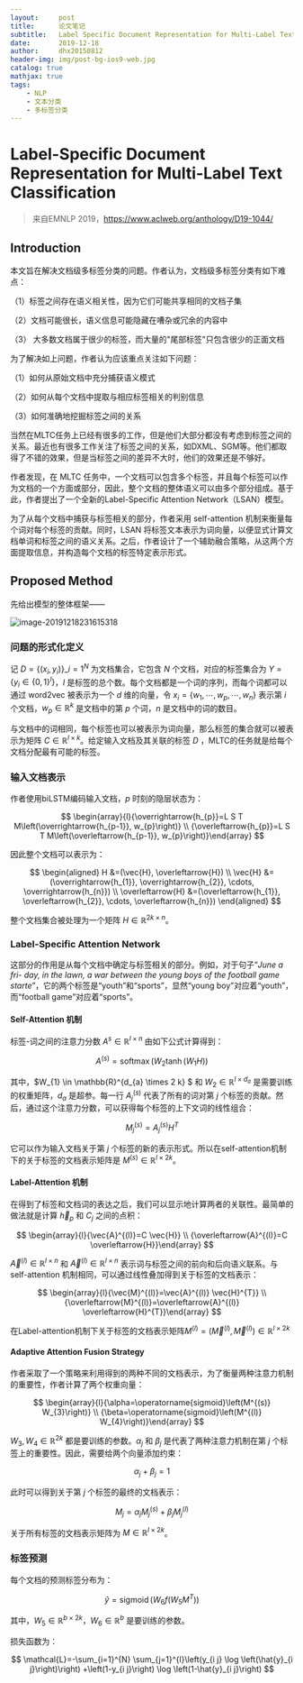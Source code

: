 ```yaml
---
layout:     post
title:      论文笔记
subtitle:   Label Specific Document Representation for Multi-Label Text Classification
date:       2019-12-18
author:     dhx20150812
header-img: img/post-bg-ios9-web.jpg
catalog: true
mathjax: true
tags:
    - NLP
    - 文本分类
    - 多标签分类
---
```


# Label-Specific Document Representation for Multi-Label Text Classification

>   来自EMNLP 2019，https://www.aclweb.org/anthology/D19-1044/

## Introduction

本文旨在解决文档级多标签分类的问题。作者认为，文档级多标签分类有如下难点：

（1）标签之间存在语义相关性，因为它们可能共享相同的文档子集

（2）文档可能很长，语义信息可能隐藏在嘈杂或冗余的内容中

（3） 大多数文档属于很少的标签，而大量的"尾部标签"只包含很少的正面文档

为了解决如上问题，作者认为应该重点关注如下问题：

（1）如何从原始文档中充分捕获语义模式

（2）如何从每个文档中提取与相应标签相关的判别信息

（3）如何准确地挖掘标签之间的关系

当然在MLTC任务上已经有很多的工作，但是他们大部分都没有考虑到标签之间的关系。最近也有很多工作关注了标签之间的关系，如DXML、SGM等。他们都取得了不错的效果，但是当标签之间的差异不大时，他们的效果还是不够好。

作者发现，在 MLTC 任务中，一个文档可以包含多个标签，并且每个标签可以作为文档的一个方面或部分，因此，整个文档的整体语义可以由多个部分组成。基于此，作者提出了一个全新的Label-Specific Attention Network（LSAN）模型。

为了从每个文档中捕获与标签相关的部分，作者采用 self-attention 机制来衡量每个词对每个标签的贡献。同时，LSAN 将标签文本表示为词向量，以便显式计算文档单词和标签之间的语义关系。之后，作者设计了一个辅助融合策略，从这两个方面提取信息，并构造每个文档的标签特定表示形式。

## Proposed Method

先给出模型的整体框架——

![image-20191218231615318](https://note.youdao.com/yws/api/personal/file/WEB4358d479ed563e2aac154362ed5156f1?method=download&shareKey=dc63a9310158f42bafa02750a9d80c34)

### 问题的形式化定义

记 $D=\{(x_i,y_i)\}\_{i=1}^N$ 为文档集合，它包含 $N$ 个文档，对应的标签集合为 $Y=\{y_i \in \{0,1\}^l\}$，$l$ 是标签的总个数。每个文档都是一个词的序列，而每个词都可以通过 word2vec 被表示为一个  $d$ 维的向量，令 $x_{i}=\left\{w_{1}, \cdots, w_{p}, \cdots, w_{n}\right\}$ 表示第 $i$ 个文档，$w_p \in \mathbb{R}^k$ 是文档中的第 $p$ 个词，$n$ 是文档中的词的数目。

与文档中的词相同，每个标签也可以被表示为词向量，那么标签的集合就可以被表示为矩阵 $C \in \mathbb{R}^{l \times k}$。给定输入文档及其关联的标签 $D$ ，MLTC的任务就是给每个文档分配最有可能的标签。

### 输入文档表示

作者使用biLSTM编码输入文档，$p$ 时刻的隐层状态为：

$$
\begin{array}{l}{\overrightarrow{h_{p}}=L S T M\left(\overrightarrow{h_{p-1}}, w_{p}\right)} \\ {\overleftarrow{h_{p}}=L S T M\left(\overleftarrow{h_{p-1}}, w_{p}\right)}\end{array}
$$

因此整个文档可以表示为：

$$
\begin{aligned} H &=(\vec{H}, \overleftarrow{H}) \\ \vec{H} &=(\overrightarrow{h_{1}}, \overrightarrow{h_{2}}, \cdots, \overrightarrow{h_{n}}) \\ \overleftarrow{H} &=(\overleftarrow{h_{1}}, \overleftarrow{h_{2}}, \cdots, \overleftarrow{h_{n}}) \end{aligned}
$$

整个文档集合被处理为一个矩阵 $H \in \mathbb{R}^{2k \times n}$。

### Label-Specific Attention Network

这部分的作用是从每个文档中确定与标签相关的部分。例如，对于句子“*June a fri- day, in the lawn, a war between the young boys of the football game starte*”，它的两个标签是“youth”和“sports”，显然“young boy”对应着“youth”，而“football game”对应着“sports”。
#### Self-Attention 机制

标签-词之间的注意力分数 $A^s \in \mathbb{R}^{l \times n}$ 由如下公式计算得到：

$$
A^{(s)}=\operatorname{softmax}\left(W_{2} \tanh \left(W_{1} H\right)\right)
$$

其中，$W_{1} \in \mathbb{R}^{d_{a} \times 2 k} $ 和 $W_{2} \in \mathbb{R}^{l \times d_{a}}$ 是需要训练的权重矩阵，$d_a$ 是超参。每一行 $A_j^{(s)}$ 代表了所有的词对第 $j$ 个标签的贡献。然后，通过这个注意力分数，可以获得每个标签的上下文词的线性组合：

$$
M_{j}^{(s)}=A_{j}^{(s)} H^{T}
$$

它可以作为输入文档关于第 $j$ 个标签的新的表示形式。所以在self-attention机制下的关于标签的文档表示矩阵是 $M^{(s)} \in \mathbb{R}^{l \times 2k}$。

#### Label-Attention 机制

在得到了标签和文档词的表达之后，我们可以显示地计算两者的关联性。最简单的做法就是计算 $\vec{h}_{p}$ 和 $C_j$ 之间的点积：

$$
\begin{array}{l}{\vec{A}^{(l)}=C \vec{H}} \\ {\overleftarrow{A}^{(l)}=C \overleftarrow{H}}\end{array}
$$

$\overrightarrow{A}^{(l)} \in \mathbb{R}^{l \times n}$ 和 $\overleftarrow{A}^{(l)} \in \mathbb{R}^{l \times n}$ 表示词与标签之间的前向和后向语义联系。与self-attention 机制相同，可以通过线性叠加得到关于标签的文档表示：

$$
\begin{array}{l}{\vec{M}^{(l)}=\vec{A}^{(l)} \vec{H}^{T}} \\ {\overleftarrow{M}^{(l)}=\overleftarrow{A}^{(l)} \overleftarrow{H}^{T}}\end{array}
$$

在Label-attention机制下关于标签的文档表示矩阵$M^{(l)}=\left(\vec{M}^{(l)}, \overleftarrow{M}^{(l)}\right) \in \mathbb{R}^{l \times 2 k}$

#### Adaptive Attention Fusion Strategy

作者采取了一个策略来利用得到的两种不同的文档表示，为了衡量两种注意力机制的重要性，作者计算了两个权重向量：

$$
\begin{array}{l}{\alpha=\operatorname{sigmoid}\left(M^{(s)} W_{3}\right)} \\ {\beta=\operatorname{sigmoid}\left(M^{(l)} W_{4}\right)}\end{array}
$$

$W_{3}, W_{4} \in \mathbb{R}^{2 k}$ 都是要训练的参数。$\alpha_j$ 和 $\beta_j$ 是代表了两种注意力机制在第 $j$ 个标签上的重要性。因此，需要给两个向量添加约束：

$$
\alpha_j + \beta_j = 1
$$

此时可以得到关于第 $j$ 个标签的最终的文档表示：

$$
M_{j} =\alpha_{j} M_{j}^{(s)}+\beta_{j} M_{j}^{(l)}
$$

关于所有标签的文档表示矩阵为 $M \in \mathbb{R}^{l \times 2k}$。

### 标签预测

每个文档的预测标签分布为：

$$
\hat{y}=\operatorname{sigmoid}\left(W_{6} f\left(W_{5} M^{T}\right)\right)
$$

其中，$W_{5} \in \mathbb{R}^{b \times 2 k}$，$W_{6} \in \mathbb{R}^{b}$ 是要训练的参数。

损失函数为：

$$
\mathcal{L}=-\sum_{i=1}^{N} \sum_{j=1}^{l}\left(y_{i j} \log \left(\hat{y}_{i j}\right)\right) +\left(1-y_{i j}\right) \log \left(1-\hat{y}_{i j}\right)
$$

